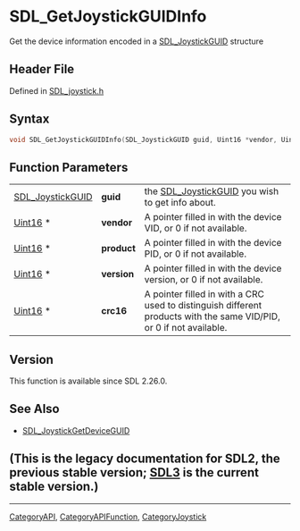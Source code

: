 # SDL_GetJoystickGUIDInfo

Get the device information encoded in a [SDL_JoystickGUID](SDL_JoystickGUID) structure

## Header File

Defined in [SDL_joystick.h](https://github.com/libsdl-org/SDL/blob/SDL2/include/SDL_joystick.h)

## Syntax

```c
void SDL_GetJoystickGUIDInfo(SDL_JoystickGUID guid, Uint16 *vendor, Uint16 *product, Uint16 *version, Uint16 *crc16);
```

## Function Parameters

|                                      |             |                                                                                                                     |
| ------------------------------------ | ----------- | ------------------------------------------------------------------------------------------------------------------- |
| [SDL_JoystickGUID](SDL_JoystickGUID) | **guid**    | the [SDL_JoystickGUID](SDL_JoystickGUID) you wish to get info about.                                                |
| [Uint16](Uint16) *                   | **vendor**  | A pointer filled in with the device VID, or 0 if not available.                                                     |
| [Uint16](Uint16) *                   | **product** | A pointer filled in with the device PID, or 0 if not available.                                                     |
| [Uint16](Uint16) *                   | **version** | A pointer filled in with the device version, or 0 if not available.                                                 |
| [Uint16](Uint16) *                   | **crc16**   | A pointer filled in with a CRC used to distinguish different products with the same VID/PID, or 0 if not available. |

## Version

This function is available since SDL 2.26.0.

## See Also

- [SDL_JoystickGetDeviceGUID](SDL_JoystickGetDeviceGUID)


## (This is the legacy documentation for SDL2, the previous stable version; [SDL3](https://wiki.libsdl.org/SDL3/) is the current stable version.)



----
[CategoryAPI](CategoryAPI), [CategoryAPIFunction](CategoryAPIFunction), [CategoryJoystick](CategoryJoystick)


